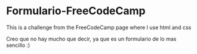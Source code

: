 # Formulario-FreeCodeCamp
This is a challenge from the FreeCodeCamp page where I use html and css

Creo que no hay mucho que decir, ya que es un formulario de lo mas sencillo :)
